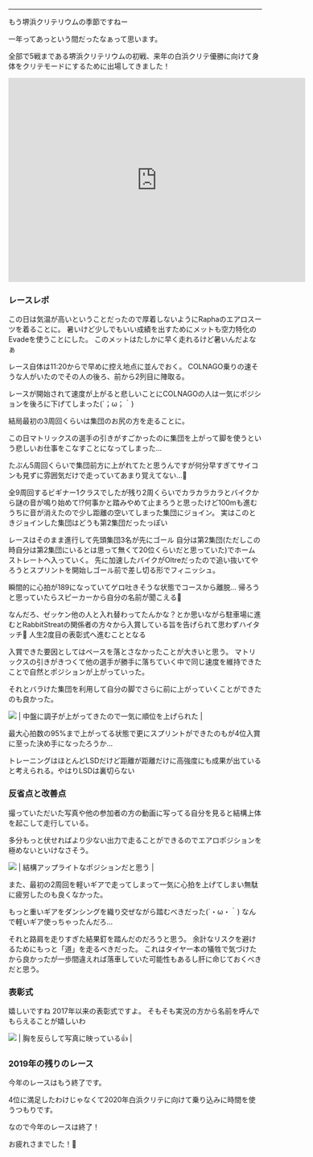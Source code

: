 
---
もう堺浜クリテリウムの季節ですねー

一年ってあっという間だったなぁって思います。

全部で5戦まである堺浜クリテリウムの初戦、来年の白浜クリテ優勝に向けて身体をクリテモードにするために出場してきました！

<iframe allowtransparency="true" frameborder="0" height="405" scrolling="no" src="https://www.strava.com/activities/2884293535/embed/8a5c78f4abc6db096c0e2f3e04c9e05b6b1f2de2" width="590"></iframe>

### レースレポ
この日は気温が高いということだったので厚着しないようにRaphaのエアロスーツを着ることに。
暑いけど少しでもいい成績を出すためにメットも空力特化のEvadeを使うことにした。
このメットはたしかに早く走れるけど暑いんだよなぁ

レース自体は11:20からで早めに控え地点に並んでおく。
COLNAGO乗りの速そうな人がいたのでその人の後ろ、前から2列目に陣取る。

レースが開始されて速度が上がると悲しいことにCOLNAGOの人は一気にポジションを後ろに下げてしまった(´；ω；｀)

結局最初の3周回くらいは集団のお尻の方を走ることに。

この日マトリックスの選手の引きがすごかったのに集団を上がって脚を使うという悲しいお仕事をこなすことになってしまった...

たぶん5周回くらいで集団前方に上がれてたと思うんですが何分早すぎてサイコンも見ずに雰囲気だけで走っていてあまり覚えてない...🙏

全9周回するビギナー1クラスでしたが残り2周くらいでカラカラカラとバイクから謎の音が鳴り始めて!?何事かと踏みやめて止まろうと思ったけど100mも進むうちに音が消えたので少し距離の空いてしまった集団にジョイン。
実はこのときジョインした集団はどうも第2集団だったっぽい

レースはそのまま進行して先頭集団3名が先にゴール
自分は第2集団(ただしこの時自分は第2集団にいるとは思って無くて20位くらいだと思っていた)でホームストレートへ入っていく。
先に加速したバイクがOltreだったので追い抜いてやろうとスプリントを開始しゴール前で差し切る形でフィニッシュ。

瞬間的に心拍が189になっていてゲロ吐きそうな状態でコースから離脱...
帰ろうと思っていたらスピーカーから自分の名前が聞こえる🤔

なんだろ、ゼッケン他の人と入れ替わってたんかな？とか思いながら駐車場に進むとRabbitStreatの関係者の方々から入賞している旨を告げられて思わずハイタッチ👐
人生2度目の表彰式へ進むこととなる

入賞できた要因としてはペースを落とさなかったことが大きいと思う。
マトリックスの引きがきつくて他の選手が勝手に落ちていく中で同じ速度を維持できたことで自然とポジションが上がっていった。

それとバラけた集団を利用して自分の脚でさらに前に上がっていくことができたのも良かった。

[![](https://2.bp.blogspot.com/-GcO1t1_BB9E/XdpzYmljzxI/AAAAAAAAAgw/S_-y4jCorOMhuuC5zCWNjxcNotiBZtKXgCK4BGAYYCw/s320/%25E3%2582%25B9%25E3%2582%25AF%25E3%2583%25AA%25E3%2583%25BC%25E3%2583%25B3%25E3%2582%25B7%25E3%2583%25A7%25E3%2583%2583%25E3%2583%2588%2B2019-11-24%2B21.10.28.png)](http://2.bp.blogspot.com/-GcO1t1_BB9E/XdpzYmljzxI/AAAAAAAAAgw/S_-y4jCorOMhuuC5zCWNjxcNotiBZtKXgCK4BGAYYCw/s1600/%25E3%2582%25B9%25E3%2582%25AF%25E3%2583%25AA%25E3%2583%25BC%25E3%2583%25B3%25E3%2582%25B7%25E3%2583%25A7%25E3%2583%2583%25E3%2583%2588%2B2019-11-24%2B21.10.28.png)
| 中盤に調子が上がってきたので一気に順位を上げられた |


最大心拍数の95%まで上がってる状態で更にスプリントができたのもが4位入賞に至った決め手になったろうか...

トレーニングはほとんどLSDだけど距離が距離だけに高強度にも成果が出ていると考えられる。やはりLSDは裏切らない



### 反省点と改善点

撮っていただいた写真や他の参加者の方の動画に写ってる自分を見ると結構上体を起こして走行している。

多分もっと伏せればより少ない出力で走ることができるのでエアロポジションを極めないといけなさそう。

[![](/images/1574510483998.jpg)](/images/1574510483998.jpg)
| 結構アップライトなポジションだと思う |

また、最初の2周回を軽いギアで走ってしまって一気に心拍を上げてしまい無駄に疲労したのも良くなかった。

もっと重いギアをダンシングを織り交ぜながら踏むべきだった(´・ω・｀)
なんで軽いギア使っちゃったんだろ...

それと路肩を走りすぎた結果釘を踏んだのだろうと思う。
余計なリスクを避けるためにもっと「道」を走るべきだった。
これはタイヤ一本の犠牲で気づけたから良かったが一歩間違えれば落車していた可能性もあるし肝に命じておくべきだと思う。


### 表彰式
嬉しいですね
2017年以来の表彰式ですよ。
そもそも実況の方から名前を呼んでもらえることが嬉しいわ


[![](/images/1574510483949.jpg)](/images/1574510483949.jpg)
| 胸を反らして写真に映っている👍 |

### 2019年の残りのレース

今年のレースはもう終了です。

4位に満足したわけじゃなくて2020年白浜クリテに向けて乗り込みに時間を使うつもりです。

なので今年のレースは終了！



お疲れさまでした！🎉

